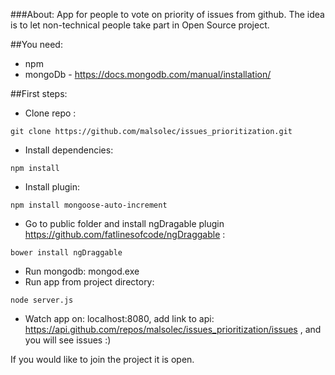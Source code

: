 ###About:
App for people to vote on priority of issues from github. The idea is to let non-technical people take part in Open Source project.

##You need:
- npm  
- mongoDb - https://docs.mongodb.com/manual/installation/

##First steps:

- Clone repo : 
```
git clone https://github.com/malsolec/issues_prioritization.git
```
- Install dependencies: 
```
npm install
```
- Install plugin: 
```
npm install mongoose-auto-increment
```
- Go to public folder and install ngDragable plugin https://github.com/fatlinesofcode/ngDraggable : 
```
bower install ngDraggable
```
- Run mongodb: mongod.exe
- Run app from project directory: 
```
node server.js
```
- Watch app on: localhost:8080,
add link to api: https://api.github.com/repos/malsolec/issues_prioritization/issues ,
and you will see issues :)

If you would like to join the project it is open.

